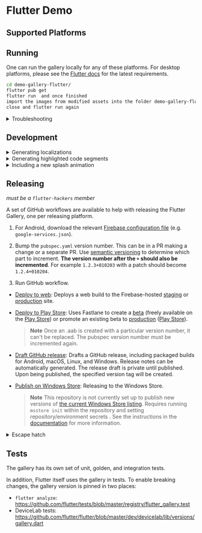 # Flutter Demo

## Supported Platforms

## Running

One can run the gallery locally for any of these platforms. For desktop platforms,
please see the [Flutter docs](https://docs.flutter.dev/desktop) for the latest
requirements.

```bash
cd demo-gallery-flutter/
flutter pub get
flutter run  and once finished 
import the images from modified assets into the folder demo-gallery-flutter/build/flutter_assets/packages/flutter_gallery_assets/assets/studies/
close and flutter run again
```

<details>
<summary>Troubleshooting</summary>

### Flutter `master` channel

The Flutter Gallery targets Flutter's `master` channel. As such, it can take advantage
of new SDK features that haven't landed in the stable channel.

If you'd like to run the Flutter Gallery, you may have to switch to the `master` channel
first:

```bash
flutter channel master
flutter upgrade
```

When you're done, use this command to return to the safety of the `stable`
channel:

```bash
flutter channel stable
flutter upgrade
```

</details>

## Development

<details>
  <summary>Generating localizations</summary>

If this is the first time building the Flutter Gallery, the localized
code will not be present in the project directory. However, after running
the application for the first time, a synthetic package will be generated
containing the app's localizations through importing
`package:flutter_gen/gen_l10n/`.

```bash
flutter pub get
flutter pub run grinder l10n
```

See separate [README](lib/l10n/README.md) for more details.

</details>

<details>
  <summary>Generating highlighted code segments</summary>

```bash
flutter pub get
flutter pub run grinder update-code-segments
```

See separate [README](tool/codeviewer_cli/README.md) for
more details.

</details>

<details>
  <summary>Including a new splash animation</summary>

1. Convert your animation to a `.gif` file.
   Ideally, use a background color of `0xFF030303` to ensure the animation
   blends into the background of the app.

2. Add your new `.gif` file to the assets directory under
   `assets/splash_effects`. Ensure the name follows the format
   `splash_effect_$num.gif`. The number should be the next number after the
   current largest number in the repository.

3. Update the map `_effectDurations` in
[splash.dart](lib/pages/splash.dart) to include the number of the
new `.gif` as well as its estimated duration. The duration is used to
determine how long to display the splash animation at launch.
</details>

## Releasing

*must be a `flutter-hackers` member*

A set of GitHub workflows are available to help with releasing the Flutter Gallery, one per releasing platform.

1. For Android, download the relevant [Firebase configuration file](https://firebase.corp.google.com/u/0/project/gallery-flutter-dev/settings/general) (e.g. `google-services.json`).
1. Bump the `pubspec.yaml` version number. This can be in a PR making a change or a separate PR.
Use [semantic versioning](https://semver.org/) to determine
which part to increment. **The version number after the `+` should also be incremented**. For example `1.2.3+010203`
with a patch should become `1.2.4+010204`.

1. Run GitHub workflow.
- [Deploy to web](https://github.com/flutter/gallery/actions/workflows/release_deploy_web.yml): Deploys a web build to the Firebase-hosted [staging](https://gallery-flutter-staging.web.app) or [production](https://gallery.flutter.dev) site.
- [Deploy to Play Store](https://github.com/flutter/gallery/actions/workflows/release_deploy_play_store.yml): Uses Fastlane to create a [beta](https://play.google.com/console/u/0/developers/7661132837216938445/app/4974617875198505129/tracks/open-testing) (freely available on the [Play Store](https://play.google.com/apps/testing/io.flutter.demo.gallery)) or promote an existing beta to [production](https://play.google.com/console/u/0/developers/7661132837216938445/app/4974617875198505129/tracks/production) ([Play Store](https://play.google.com/store/apps/details?id=io.flutter.demo.gallery)).
  > **Note**
  > Once an .aab is created with a particular version number, it can't be replaced. The pubspec version number must be incremented again.

- [Draft GitHub release](https://github.com/flutter/gallery/actions/workflows/release_draft_github_release.yml): Drafts a GitHub release, including packaged builds for Android, macOS, Linux, and Windows. Release notes can be automatically generated. The release draft is private until published. Upon being published, the specified version tag will be created.
- [Publish on Windows Store](): Releasing to the Windows Store.
  > **Note**
  > This repository is not currently set up to publish new versions of [the current Windows Store listing](https://www.microsoft.com/store/productId/9PDWCTDFC7QQ). Requires running `msstore init` within the repository and setting repository/environment secrets .
  > See the instructions in the [documentation](https://docs.flutter.dev/deployment/windows#github-actions-cicd) for more information.

<details>
  <summary>Escape hatch</summary>

If the above GitHub workflows aren't functional (#759), releasing can be done semi-manually. Since this requires obtaining environment secrets, this can only be done by a Googler. See go/flutter-gallery-manual-deployment.


</details>

## Tests

The gallery has its own set of unit, golden, and integration tests.

In addition, Flutter itself uses the gallery in tests. To enable breaking changes, the gallery version is pinned in two places:

- `flutter analyze`: https://github.com/flutter/tests/blob/master/registry/flutter_gallery.test
- DeviceLab tests: https://github.com/flutter/flutter/blob/master/dev/devicelab/lib/versions/gallery.dart

[latest release]: https://github.com/flutter/gallery/releases/latest
